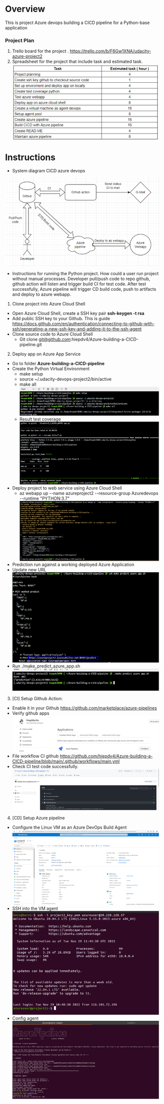 # Overview
This is project Azure devops building a CICD pipeline for a Python-base application
### Project Plan
1. Trello board for the project
  . https://trello.com/b/F6Gw1XNA/udacity-azure-project2
2. Spreadsheet for the project that include task and estimated task.
![alt text](https://github.com/hiepdv4/Azure-building-a-CICD-pipeline/blob/main/images/0.plan.png)

# Instructions
- System diagram CICD azure devops

![alt text](https://github.com/hiepdv4/Azure-building-a-CICD-pipeline/blob/main/images/18.diagram.png)
- Instructions for running the Python project. How could a user run project without manual processes. Developer pull/push code to repo github, github action will listen and trigger build CI for test code. After test successfully, Azure pipeline will trigger CD build code, push to artifacts and deploy to azure webapp.

1. Clone project into Azure Cloud Shell
- Open Azure Cloud Shell, create a SSH key pair **ssh-keygen -t rsa**
- Add public SSH key to your Github. This is guide https://docs.github.com/en/authentication/connecting-to-github-with-ssh/generating-a-new-ssh-key-and-adding-it-to-the-ssh-agent 
- Clone source code to Azure Cloud Shell
  - Git clone git@github.com:hiepdv4/Azure-building-a-CICD-pipeline.git
2. Deploy app on Azure App Service
- Go to folder **Azure-building-a-CICD-pipeline**
- Create the Python Virtual Environment
  - make setup
  - source ~/.udacity-devops-project2/bin/active
  - make all
![alt text](https://github.com/hiepdv4/Azure-building-a-CICD-pipeline/blob/main/images/1.setup_python_env.png)
  - Result test coverage
![alt text](https://github.com/hiepdv4/Azure-building-a-CICD-pipeline/blob/main/images/2.test_coverage.png)
- Deploy project to web service using Azure Cloud Shell
  - az webapp up --name azureproject2 --resource-group Azuredevops --runtime "PYTHON:3.7"
![alt text](https://github.com/hiepdv4/Azure-building-a-CICD-pipeline/blob/main/images/3.azure_build_webapp.png)
- Prediction run against a working deployed Azure Application
- Update new URL 
![alt text](https://github.com/hiepdv4/Azure-building-a-CICD-pipeline/blob/main/images/4.update_make_predict_azure_app.png)
- Run ./make_predict_azure_app.sh
![alt text](https://github.com/hiepdv4/Azure-building-a-CICD-pipeline/blob/main/images/5.run_prediction_az.png)

3. [CI] Setup Github Action:
- Enable it in your Github https://github.com/marketplace/azure-pipelines
- Verify github apps
![alt text](https://github.com/hiepdv4/Azure-building-a-CICD-pipeline/blob/main/images/19.github_action1.png)
- File workflow CI github https://github.com/hiepdv4/Azure-building-a-CICD-pipeline/blob/main/.github/workflows/main.yml
- Check CI test code successfully.
![alt text](https://github.com/hiepdv4/Azure-building-a-CICD-pipeline/blob/main/images/17.github_action.png)
4. [CD] Setup Azure pipeline
- Configure the Linux VM as an Azure DevOps Build Agent
![alt text](https://github.com/hiepdv4/Azure-building-a-CICD-pipeline/blob/main/images/6.VM_agent.png)
- SSH into the VM agent
![alt text](https://github.com/hiepdv4/Azure-building-a-CICD-pipeline/blob/main/images/7.ssh_agent.png)
- Config agent
![alt text](https://github.com/hiepdv4/Azure-building-a-CICD-pipeline/blob/main/images/8.config_agent.png)













